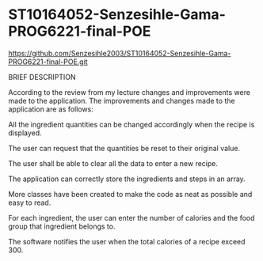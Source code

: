 # ST10164052-Senzesihle-Gama-PROG6221-final-POE
https://github.com/Senzesihle2003/ST10164052-Senzesihle-Gama-PROG6221-final-POE.git

BRIEF DESCRIPTION 

According to the review from my lecture changes and improvements were made to the application. The improvements and changes made to the application are as follows: 

All the ingredient quantities can be changed accordingly when the recipe is displayed. 

The user can request that the quantities be reset to their original value. 

The user shall be able to clear all the data to enter a new recipe. 

The application can correctly store the ingredients and steps in an array. 

More classes have been created to make the code as neat as possible and easy to read. 

For each ingredient, the user can enter the number of calories and the food group that ingredient belongs to. 

The software notifies the user when the total calories of a recipe exceed 300. 

 
